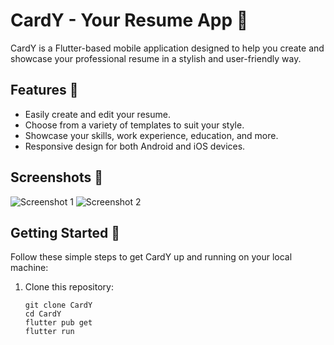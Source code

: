 # CardY - Your Resume App 📄

CardY is a Flutter-based mobile application designed to help you create and showcase your professional resume in a stylish and user-friendly way.

## Features 🌟

- Easily create and edit your resume.
- Choose from a variety of templates to suit your style.
- Showcase your skills, work experience, education, and more.
- Responsive design for both Android and iOS devices.

## Screenshots 📸

![Screenshot 1](screenshots/screenshot1.png)
![Screenshot 2](screenshots/screenshot2.png)

## Getting Started 🚀

Follow these simple steps to get CardY up and running on your local machine:

1. Clone this repository:

   ```
   git clone CardY
   cd CardY
   flutter pub get
   flutter run
   ```
